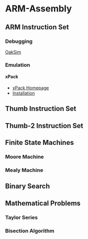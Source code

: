 # ARM-Assembly

## ARM Instruction Set
### Debugging

[OakSim](https://wunkolo.github.io/OakSim/)
### Emulation
#### xPack
+ [xPack Homepage](https://xpack.github.io/qemu-arm/)
+ [Installation](https://xpack.github.io/qemu-arm/install/)

## Thumb Instruction Set
## Thumb-2 Instruction Set
## Finite State Machines
### Moore Machine
### Mealy Machine
## Binary Search
## Mathematical Problems
### Taylor Series
### Bisection Algorithm 
